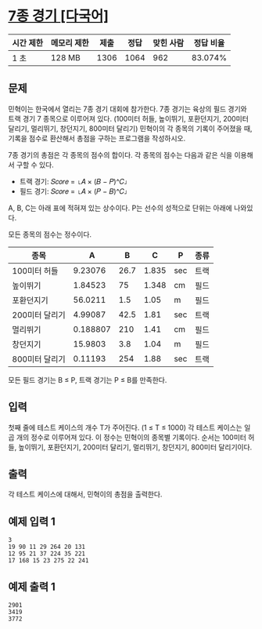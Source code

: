 # [7종 경기 [다국어]](https://www.acmicpc.net/problem/8932)

| 시간 제한 | 메모리 제한 | 제출 | 정답 | 맞힌 사람 | 정답 비율 |
| --- | --- | --- | --- | --- | --- |
| 1 초 | 128 MB | 1306 | 1064 | 962 | 83.074% |

## 문제

민혁이는 한국에서 열리는 7종 경기 대회에 참가한다. 7종 경기는 육상의 필드 경기와 트랙 경기 7 종목으로 이루어져 있다. (100미터 허들, 높이뛰기, 포환던지기, 200미터 달리기, 멀리뛰기, 창던지기, 800미터 달리기) 민혁이의 각 종목의 기록이 주어졌을 때, 기록을 점수로 환산해서 총점을 구하는 프로그램을 작성하시오.

7종 경기의 총점은 각 종목의 점수의 합이다. 각 종목의 점수는 다음과 같은 식을 이용해서 구할 수 있다.

- 트랙 경기: 𝑆𝑐𝑜𝑟𝑒 = ⌊𝐴 × (𝐵 − 𝑃)^𝐶⌋
- 필드 경기: 𝑆𝑐𝑜𝑟𝑒 = ⌊𝐴 × (𝑃 − 𝐵)^𝐶⌋

A, B, C는 아래 표에 적혀져 있는 상수이다. P는 선수의 성적으로 단위는 아래에 나와있다.

모든 종목의 점수는 정수이다.

| 종목 | A | B | C | P | 종류 |
| --- | --- | --- | --- | --- | --- |
| 100미터 허들 | 9.23076 | 26.7 | 1.835 | sec | 트랙 |
| 높이뛰기 | 1.84523 | 75 | 1.348 | cm | 필드 |
| 포환던지기 | 56.0211 | 1.5 | 1.05 | m | 필드 |
| 200미터 달리기 | 4.99087 | 42.5 | 1.81 | sec | 트랙 |
| 멀리뛰기 | 0.188807 | 210 | 1.41 | cm | 필드 |
| 창던지기 | 15.9803 | 3.8 | 1.04 | m | 필드 |
| 800미터 달리기 | 0.11193 | 254 | 1.88 | sec | 트랙 |

모든 필드 경기는 B ≤ P, 트랙 경기는 P ≤ B를 만족한다.

## 입력

첫째 줄에 테스트 케이스의 개수 T가 주어진다. (1 ≤ T ≤ 1000) 각 테스트 케이스는 일곱 개의 정수로 이루어져 있다. 이 정수는 민혁이의 종목별 기록이다. 순서는 100미터 허들, 높이뛰기, 포환던지기, 200미터 달리기, 멀리뛰기, 창던지기, 800미터 달리기이다.

## 출력

각 테스트 케이스에 대해서, 민혁이의 총점을 출력한다.

## 예제 입력 1

```
3
19 90 11 29 264 20 131
12 95 21 37 224 35 221
17 168 15 23 275 22 241

```

## 예제 출력 1

```
2901
3419
3772
```

